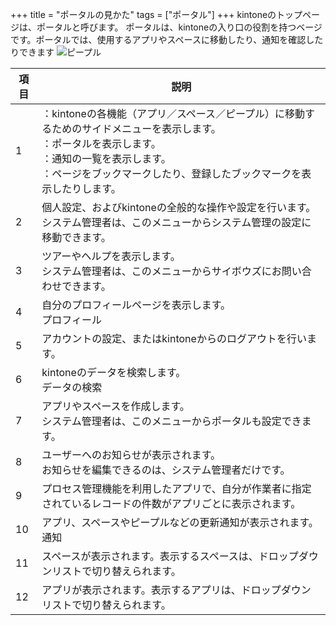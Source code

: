 +++
title = "ポータルの見かた"
tags = ["ポータル"]
+++
kintoneのトップページは、ポータルと呼びます。
ポータルは、kintoneの入り口の役割を持つベージです。ポータルでは、使用するアプリやスペースに移動したり、通知を確認したりできます
![ピープル](/img/portal_img2.png "サンプル")

|項目|説明|
|---|---|
|1|	 ：kintoneの各機能（アプリ／スペース／ピープル）に移動するためのサイドメニューを表示します。<br>：ポータルを表示します。<br>：通知の一覧を表示します。<br>：ページをブックマークしたり、登録したブックマークを表示したりします。|
|2|個人設定、およびkintoneの全般的な操作や設定を行います。<br>システム管理者は、このメニューからシステム管理の設定に移動できます。|
|3|ツアーやヘルプを表示します。<br>システム管理者は、このメニューからサイボウズにお問い合わせできます。|
|4|自分のプロフィールページを表示します。<br>プロフィール|
|5|アカウントの設定、またはkintoneからのログアウトを行います。|
|6|kintoneのデータを検索します。<br>データの検索|
|7|アプリやスペースを作成します。<br>システム管理者は、このメニューからポータルも設定できます。|
|8|ユーザーへのお知らせが表示されます。<br>お知らせを編集できるのは、システム管理者だけです。|
|9|プロセス管理機能を利用したアプリで、自分が作業者に指定されているレコードの件数がアプリごとに表示されます。|
|10|アプリ、スペースやピープルなどの更新通知が表示されます。<br>通知|
|11|スペースが表示されます。表示するスペースは、ドロップダウンリストで切り替えられます。|
|12|アプリが表示されます。表示するアプリは、ドロップダウンリストで切り替えられます。|
